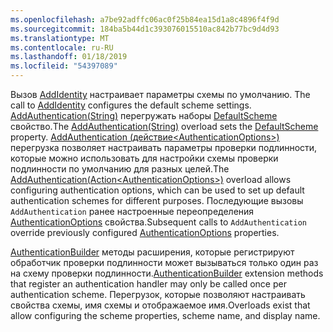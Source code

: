 ```yaml
---
ms.openlocfilehash: a7be92adffc06ac0f25b84ea15d1a8c4896f4f9d
ms.sourcegitcommit: 184ba5b44d1c393076015510ac842b77bc9d4d93
ms.translationtype: MT
ms.contentlocale: ru-RU
ms.lasthandoff: 01/18/2019
ms.locfileid: "54397089"
---
```

<span data-ttu-id="d3fea-101"><!--Don't update this for 2.2, use the 2.2 version --> Вызов [AddIdentity](/dotnet/api/microsoft.extensions.dependencyinjection.identityservicecollectionuiextensions.adddefaultidentity) настраивает параметры схемы по умолчанию.</span><span class="sxs-lookup"><span data-stu-id="d3fea-101"><!--Don't update this for 2.2, use the 2.2 version --> The call to [AddIdentity](/dotnet/api/microsoft.extensions.dependencyinjection.identityservicecollectionuiextensions.adddefaultidentity) configures the default scheme settings.</span></span> <span data-ttu-id="d3fea-102">[AddAuthentication(String)](/dotnet/api/microsoft.extensions.dependencyinjection.authenticationservicecollectionextensions.addauthentication#Microsoft_Extensions_DependencyInjection_AuthenticationServiceCollectionExtensions_AddAuthentication_Microsoft_Extensions_DependencyInjection_IServiceCollection_System_String_) перегружать наборы [DefaultScheme](/dotnet/api/microsoft.aspnetcore.authentication.authenticationoptions.defaultscheme) свойство.</span><span class="sxs-lookup"><span data-stu-id="d3fea-102">The [AddAuthentication(String)](/dotnet/api/microsoft.extensions.dependencyinjection.authenticationservicecollectionextensions.addauthentication#Microsoft_Extensions_DependencyInjection_AuthenticationServiceCollectionExtensions_AddAuthentication_Microsoft_Extensions_DependencyInjection_IServiceCollection_System_String_) overload sets the [DefaultScheme](/dotnet/api/microsoft.aspnetcore.authentication.authenticationoptions.defaultscheme) property.</span></span> <span data-ttu-id="d3fea-103">[AddAuthentication (действие&lt;AuthenticationOptions&gt;)](/dotnet/api/microsoft.extensions.dependencyinjection.authenticationservicecollectionextensions.addauthentication#Microsoft_Extensions_DependencyInjection_AuthenticationServiceCollectionExtensions_AddAuthentication_Microsoft_Extensions_DependencyInjection_IServiceCollection_System_Action_Microsoft_AspNetCore_Authentication_AuthenticationOptions__) перегрузка позволяет настраивать параметры проверки подлинности, которые можно использовать для настройки схемы проверки подлинности по умолчанию для разных целей.</span><span class="sxs-lookup"><span data-stu-id="d3fea-103">The [AddAuthentication(Action&lt;AuthenticationOptions&gt;)](/dotnet/api/microsoft.extensions.dependencyinjection.authenticationservicecollectionextensions.addauthentication#Microsoft_Extensions_DependencyInjection_AuthenticationServiceCollectionExtensions_AddAuthentication_Microsoft_Extensions_DependencyInjection_IServiceCollection_System_Action_Microsoft_AspNetCore_Authentication_AuthenticationOptions__) overload allows configuring authentication options, which can be used to set up default authentication schemes for different purposes.</span></span> <span data-ttu-id="d3fea-104">Последующие вызовы `AddAuthentication` ранее настроенные переопределения [AuthenticationOptions](/dotnet/api/microsoft.aspnetcore.builder.authenticationoptions) свойства.</span><span class="sxs-lookup"><span data-stu-id="d3fea-104">Subsequent calls to `AddAuthentication` override previously configured [AuthenticationOptions](/dotnet/api/microsoft.aspnetcore.builder.authenticationoptions) properties.</span></span>

<span data-ttu-id="d3fea-105">[AuthenticationBuilder](/dotnet/api/microsoft.aspnetcore.authentication.authenticationbuilder) методы расширения, которые регистрируют обработчик проверки подлинности может вызываться только один раз на схему проверки подлинности.</span><span class="sxs-lookup"><span data-stu-id="d3fea-105">[AuthenticationBuilder](/dotnet/api/microsoft.aspnetcore.authentication.authenticationbuilder) extension methods that register an authentication handler may only be called once per authentication scheme.</span></span> <span data-ttu-id="d3fea-106">Перегрузок, которые позволяют настраивать свойства схемы, имя схемы и отображаемое имя.</span><span class="sxs-lookup"><span data-stu-id="d3fea-106">Overloads exist that allow configuring the scheme properties, scheme name, and display name.</span></span>
